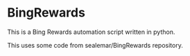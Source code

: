 # BingRewards

This is a Bing Rewards automation script written in python.

This uses some code from sealemar/BingRewards repository.
